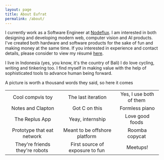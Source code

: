 ```yaml
---
layout: page
title: About Eufrat
permalink: /about/
---
```


I currently work as a Software Engineer at [Nodeflux](http://nodeflux.io). I am interested in both designing and developing modern web, computer
vision and AI products. I've created both hardware and software products for the sake of fun and making money at the same time. 
If you interested in experience and contact details, please consider to view my résumé [here](/docs/resume.pdf). 

I live in Indonesia (yes, you know, it's the country of Bali) I do love cycling, writing and tinkering too. I find myself in making value
with the help of sophisticated tools to advance human being forward. 


A picture is worth a thousand words they said, so here it comes

| | | |
|:-------------------------:|:-------------------------:|:-------------------------:|
|<img alt="" src="https://eufat.github.io/images/about-1.jpg"> Cool compvis toy |  <img alt="" src="https://eufat.github.io/images/about-2.jpg"> The last iteration |<img alt="" src="https://eufat.github.io/images/about-3.jpg"> Yes, I use both of them |
|<img alt="" src="https://eufat.github.io/images/about-4.jpg"> Notes and Clapton |  <img alt="" src="https://eufat.github.io/images/about-5.jpg"> Got C on this |<img alt="" src="https://eufat.github.io/images/about-6.jpg"> Formless piano |
|<img alt="" src="https://eufat.github.io/images/about-7.png"> The Replus App |  <img alt="" src="https://eufat.github.io/images/about-8.jpg"> Yeay, internship |<img alt="" src="https://eufat.github.io/images/about-9.jpg"> Love good foods |
|<img alt="" src="https://eufat.github.io/images/about-10.jpg"> Prototype that eat network |  <img alt="" src="https://eufat.github.io/images/about-11.jpg"> Meant to be offshore platform |<img alt="" src="https://eufat.github.io/images/about-12.jpg"> Roomba copycat |
|<img alt="" src="https://eufat.github.io/images/about-13.jpg"> They're friends they're robots |  <img alt="" src="https://eufat.github.io/images/about-14.jpg"> First source of exposure to fun |<img alt="" src="https://eufat.github.io/images/about-15.jpg"> Meetups! |